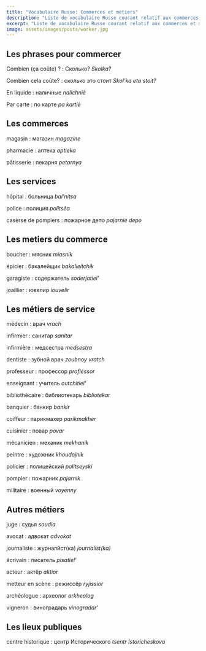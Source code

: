 ```yaml
---
title: "Vocabulaire Russe: Commerces et métiers"
description: "Liste de vocabulaire Russe courant relatif aux commerces et métiers."
excerpt: "Liste de vocabulaire Russe courant relatif aux commerces et métiers."
image: assets/images/posts/worker.jpg
---
```

## Les phrases pour commercer

Combien (ça coûte) ?
: Сколько?
_Skolka?_

Combien cela coûte?
: сколько это стоит
_Skol'ka eta stoit?_

En liquide
: наличные
_nalichniè_

Par carte
: по карте
_pa kartiè_


## Les commerces

magasin
: магазин
_magazine_

pharmacie
: аптека
_aptieka_

pâtisserie
: пекарня
_petarnya_


## Les services

hôpital
: больница
_bal'nitsa_

police
: полиция
_politsèa_

casèrse de pompiers
: пожарное депо
_pajarniè depo_


## Les metiers du commerce

boucher
: мясник
_miasnik_

épicier
: бакалейщик
_bakalieitchik_

garagiste
: содержатель
_soderjatiel'_

joaillier
: ювелир
_iouvelir_


## Les métiers de service

médecin
: врач
_vrach_

infirmier
: санитар
_sanitar_

infirmière
: медсестра
_medsestra_

dentiste
: зубной врач
_zoubnoy vratch_

professeur
: пpофeccop
_profiéssor_

enseignant
: учитель
_outchitiel'_

bibliothécaire
: библиотекарь
_bibliotekar_

banquier
: банкир
_bankir_

coiffeur
: парикмахер
_parikmakher_

cuisinier
: повар
_povar_

mécanicien
: механик
_mekhanik_

peintre
: художник
_khoudojnik_

policier
: полицейский
_politseyski_

pompier
: пожарник
_pajarnik_

militaire
: военный
_voyenny_


## Autres métiers

juge
: судья
_soudia_

avocat
: адвокат
_advokat_

journaliste
: журнaлйст(ка)
_journalist(ka)_

écrivain
: писатель
_pisatiel'_

acteur
: актëp
_aktior_

metteur en scène
: рeжиccëp
_ryjissior_

archéologue
: археолог
_arkheolog_

vigneron
: виноградарь
_vinogradar'_


## Les lieux publiques

centre historique
: центр Исторического
_tsentr Istoricheskova_
